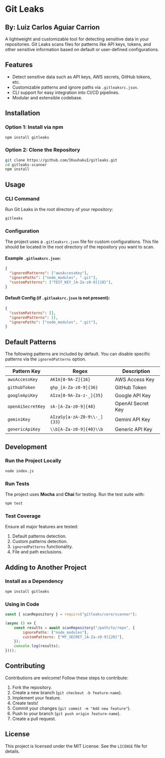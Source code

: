 # Git Leaks
## By: Luiz Carlos Aguiar Carrion

A lightweight and customizable tool for detecting sensitive data in your repositories. Git Leaks scans files for patterns like API keys, tokens, and other sensitive information based on default or user-defined configurations.


## Features

- Detect sensitive data such as API keys, AWS secrets, GitHub tokens, etc.
- Customizable patterns and ignore paths via `.gitleaksrc.json`.
- CLI support for easy integration into CI/CD pipelines.
- Modular and extensible codebase.


## Installation

### **Option 1: Install via npm**
```bash
npm install gitleaks
```

### **Option 2: Clone the Repository**
```bash
git clone https://github.com/IKuuhakuI/gitleaks.git
cd gitleaks-scanner
npm install
```

## Usage

### **CLI Command**
Run Git Leaks in the root directory of your repository:
```bash
gitleaks
```


### **Configuration**

The project uses a `.gitleaksrc.json` file for custom configurations. This file should be located in the root directory of the repository you want to scan.

#### Example `.gitleaksrc.json`:
```json
{
  "ignoredPatterns": ["awsAccessKey"],
  "ignorePaths": ["node_modules", ".git"],
  "customPatterns": ["TEST_KEY_[A-Za-z0-9]{10}"], 
}
```

#### Default Config (if `.gitleaksrc.json` is not present):
```json
{
  "customPatterns": [],
  "ignoredPatterns": [],
  "ignorePaths": ["node_modules", ".git"],
}
```


## Default Patterns

The following patterns are included by default. You can disable specific patterns via the `ignoredPatterns` option.

| Pattern Key          | Regex                                      | Description                  |
|-----------------------|--------------------------------------------|------------------------------|
| `awsAccessKey`        | `AKIA[0-9A-Z]{16}`                        | AWS Access Key               |
| `githubToken`         | `ghp_[A-Za-z0-9]{36}`                     | GitHub Token                 |
| `googleApiKey`        | `AIza[0-9A-Za-z-_]{35}`                   | Google API Key               |
| `openAiSecretKey`     | `sk-[A-Za-z0-9]{48}`                      | OpenAI Secret Key            |
| `geminiKey`           | `AIzaSy[a-zA-Z0-9\\-_]{33}`               | Gemini API Key               |
| `genericApiKey`       | `\\b[A-Za-z0-9]{40}\\b`                   | Generic API Key              |


## Development

### **Run the Project Locally**
```bash
node index.js
```

### **Run Tests**
The project uses **Mocha** and **Chai** for testing. Run the test suite with:
```bash
npm test
```

### **Test Coverage**
Ensure all major features are tested:
1. Default patterns detection.
2. Custom patterns detection.
3. `ignoredPatterns` functionality.
4. File and path exclusions.


## Adding to Another Project

### **Install as a Dependency**
```bash
npm install gitleaks
```

### **Using in Code**
```javascript
const { scanRepository } = require("gitleaks/core/scanner");

(async () => {
    const results = await scanRepository("/path/to/repo", {
        ignorePaths: ["node_modules"],
        customPatterns: ["MY_SECRET_[A-Za-z0-9]{20}"],
    });
    console.log(results);
})();
```

## Contributing

Contributions are welcome! Follow these steps to contribute:
1. Fork the repository.
2. Create a new branch (`git checkout -b feature-name`).
3. Implement your feature.
4. Create tests!
5. Commit your changes (`git commit -m "Add new feature"`).
6. Push to your branch (`git push origin feature-name`).
7. Create a pull request.

## License

This project is licensed under the MIT License. See the `LICENSE` file for details.
